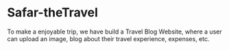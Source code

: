 # Safar-theTravel

To make a enjoyable trip, we have build a Travel Blog Website, where a user can upload an image, blog about their travel experience, expenses, etc.
